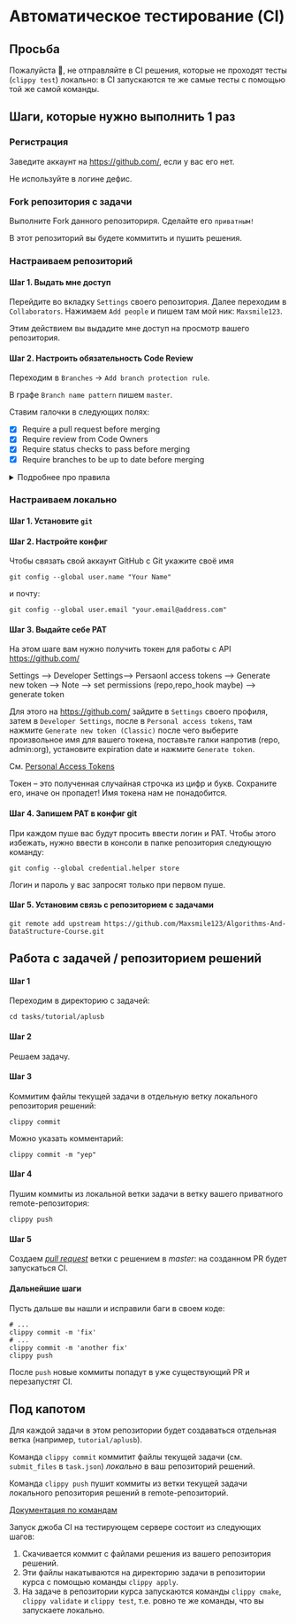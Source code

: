 # Автоматическое тестирование (CI)

## Просьба

Пожалуйста 🙏, не отправляйте в CI решения, которые не проходят тесты (`clippy test`) локально: в CI запускаются те же самые тесты с помощью той же самой команды.

## Шаги, которые нужно выполнить 1 раз

### Регистрация

Заведите аккаунт на https://github.com/, если у вас его нет.

Не используйте в логине дефис.

### Fork репозитория с задачи

Выполните Fork данного репозиториря. Сделайте его `приватным!`

В этот репозиторий вы будете коммитить и пушить решения.

### Настраиваем репозиторий

#### Шаг 1. Выдать мне доступ

Перейдите во вкладку `Settings` своего репозитория. Далее переходим в `Collaborators`. Нажимаем `Add people` и пишем там мой ник: ```Maxsmile123```.

Этим действием вы выдадите мне доступ на просмотр вашего репозитория.

#### Шаг 2. Настроить обязательность Code Review

Переходим в `Branches` -> `Add branch protection rule`.

В графе `Branch name pattern` пишем `master`.

Ставим галочки в следующих полях:
- [x] Require a pull request before merging
- [x] Require review from Code Owners
- [x] Require status checks to pass before merging
- [x] Require branches to be up to date before merging

<details>
<summary>Подробнее про правила</summary>

`Первое правило` обязывает мержить коммиты в main только через Pull Request.

`Второе правило` ставит в Reviewers участников из файла CODEOWNERS, т.е. меня. Это позволит мне получать уведомление о том, что ваш PR нужно посмотреть.

`Третье правило` требует обязательного прохождения проверок в CI при мерже.

`Четвертое правило` требует, чтобы ваш код был синхронизирован с моим репозиторием.
</details>

### Настраиваем локально

#### Шаг 1. Установите `git`

#### Шаг 2. Настройте конфиг

Чтобы связать свой аккаунт GitHub с Git укажите своё имя
```shell
git config --global user.name "Your Name"
```
и почту:
```shell
git config --global user.email "your.email@address.com"
```

#### Шаг 3. Выдайте себе PAT

На этом шаге вам нужно получить токен для работы с API https://github.com/

Settings --> Developer Settings--> Persaonl access tokens --> Generate new token --> Note --> set permissions (repo,repo_hook maybe) --> generate token

Для этого на https://github.com/ зайдите в `Settings` своего профиля, затем в `Developer Settings`, после в `Personal access tokens`, там нажмите `Generate new token (Classic)` после чего выберите произвольное имя для вашего токена, поставьте галки напротив (repo, admin:org), установите expiration date и нажмите `Generate token`.

См. [Personal Access Tokens](https://docs.github.com/en/authentication/keeping-your-account-and-data-secure/managing-your-personal-access-tokens)

Токен – это полученная случайная строчка из цифр и букв. Сохраните его, иначе он пропадет! Имя токена нам не понадобится.

#### Шаг 4. Запишем PAT в конфиг git

При каждом пуше вас будут просить ввести логин и PAT. Чтобы этого избежать, нужно ввести в консоли в папке репозитория следующую команду:
```shell
git config --global credential.helper store
```
Логин и пароль у вас запросят только при первом пуше.


#### Шаг 5. Установим связь с репозиторием с задачами

```shell
git remote add upstream https://github.com/Maxsmile123/Algorithms-And-DataStructure-Course.git
```

## Работа с задачей / репозиторием решений

#### Шаг 1

Переходим в директорию с задачей:
```shell
cd tasks/tutorial/aplusb
```

#### Шаг 2

Решаем задачу.

#### Шаг 3

Коммитим файлы текущей задачи в отдельную ветку локального репозитория решений:
```shell
clippy commit
```

Можно указать комментарий:
```shell
clippy commit -m "yep"
```

#### Шаг 4

Пушим коммиты из локальной ветки задачи в ветку вашего приватного remote-репозитория:
```shell
clippy push
```

#### Шаг 5

Создаем [_pull request_](https://docs.github.com/en/pull-requests/collaborating-with-pull-requests/proposing-changes-to-your-work-with-pull-requests/creating-a-pull-request) ветки с решением в _master_:
на созданном PR будет запускаться CI.

#### Дальнейшие шаги

Пусть дальше вы нашли и исправили баги в своем коде:

```shell
# ...
clippy commit -m 'fix'
# ...
clippy commit -m 'another fix'
clippy push
```

После `push` новые коммиты попадут в уже существующий PR и перезапустят CI.


## Под капотом

Для каждой задачи в этом репозитории будет создаваться отдельная ветка (например, `tutorial/aplusb`).

Команда `clippy commit` коммитит файлы текущей задачи (см. `submit_files` в `task.json`) _локально_ в ваш репозиторий решений.

Команда `clippy push` пушит коммиты из ветки текущей задачи локального репозитория решений в remote-репозиторий.


[Документация по командам](https://gitlab.com/Lipovsky/clippy/-/blob/master/docs/commands.md)


Запуск джоба CI на тестирующем сервере состоит из следующих шагов:

1) Скачивается коммит с файлами решения из вашего репозитория решений.
2) Эти файлы накатываются на директорию задачи в репозитории курса с помощью команды `clippy apply`.
3) На задаче в репозитории курса запускаются команды `clippy cmake`, `clippy validate` и `clippy test`, т.е. ровно те же команды, что вы запускаете локально.
